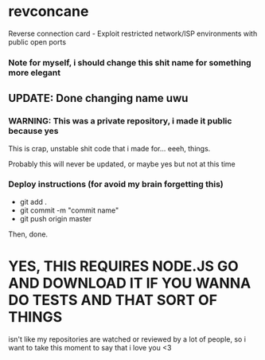 # revconcane
Reverse connection card - Exploit restricted network/ISP environments with public open ports
### Note for myself, i should change this shit name for something more elegant
## UPDATE: Done changing name uwu
### WARNING: This was a private repository, i made it public because yes
This is crap, unstable shit code that i made for... eeeh, things.

Probably this will never be updated, or maybe yes but not at this time

### Deploy instructions (for avoid my brain forgetting this)
- git add .
- git commit -m "commit name"
- git push origin master

Then, done.

# YES, THIS REQUIRES NODE.JS GO AND DOWNLOAD IT IF YOU WANNA DO TESTS AND THAT SORT OF THINGS
isn't like my repositories are watched or reviewed by a lot of people, so i want to take this moment to say that i love you <3
